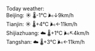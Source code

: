 Today weather:  
Beijing: ☀️   🌡️-1°C 🌬️↓9km/h  
Tianjin: ☀️   🌡️+4°C 🌬️←11km/h  
Shijiazhuang: ☁️   🌡️+1°C 🌬️↖4km/h  
Tangshan: ☁️   🌡️+3°C 🌬️←11km/h  
